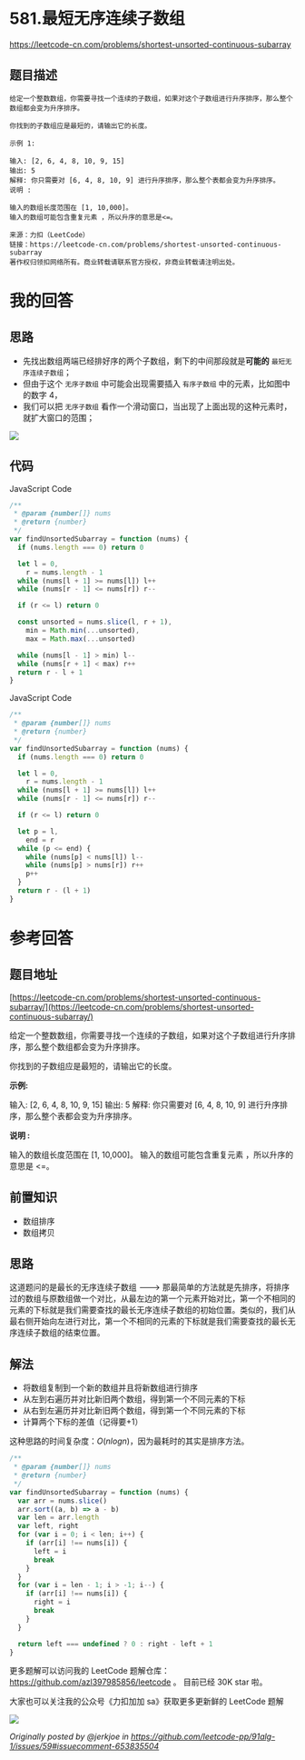 # 581.最短无序连续子数组

https://leetcode-cn.com/problems/shortest-unsorted-continuous-subarray

## 题目描述

```
给定一个整数数组，你需要寻找一个连续的子数组，如果对这个子数组进行升序排序，那么整个数组都会变为升序排序。

你找到的子数组应是最短的，请输出它的长度。

示例 1:

输入: [2, 6, 4, 8, 10, 9, 15]
输出: 5
解释: 你只需要对 [6, 4, 8, 10, 9] 进行升序排序，那么整个表都会变为升序排序。
说明 :

输入的数组长度范围在 [1, 10,000]。
输入的数组可能包含重复元素 ，所以升序的意思是<=。

来源：力扣（LeetCode）
链接：https://leetcode-cn.com/problems/shortest-unsorted-continuous-subarray
著作权归领扣网络所有。商业转载请联系官方授权，非商业转载请注明出处。
```

# 我的回答

## 思路

- 先找出数组两端已经排好序的两个子数组，剩下的中间那段就是**可能的** `最短无序连续子数组`；
- 但由于这个 `无序子数组` 中可能会出现需要插入 `有序子数组` 中的元素，比如图中的数字 4，
- 我们可以把 `无序子数组` 看作一个滑动窗口，当出现了上面出现的这种元素时，就扩大窗口的范围；

![](../assets/581_0.png)

## 代码

JavaScript Code

```js
/**
 * @param {number[]} nums
 * @return {number}
 */
var findUnsortedSubarray = function (nums) {
  if (nums.length === 0) return 0

  let l = 0,
    r = nums.length - 1
  while (nums[l + 1] >= nums[l]) l++
  while (nums[r - 1] <= nums[r]) r--

  if (r <= l) return 0

  const unsorted = nums.slice(l, r + 1),
    min = Math.min(...unsorted),
    max = Math.max(...unsorted)

  while (nums[l - 1] > min) l--
  while (nums[r + 1] < max) r++
  return r - l + 1
}
```

JavaScript Code

```js
/**
 * @param {number[]} nums
 * @return {number}
 */
var findUnsortedSubarray = function (nums) {
  if (nums.length === 0) return 0

  let l = 0,
    r = nums.length - 1
  while (nums[l + 1] >= nums[l]) l++
  while (nums[r - 1] <= nums[r]) r--

  if (r <= l) return 0

  let p = l,
    end = r
  while (p <= end) {
    while (nums[p] < nums[l]) l--
    while (nums[p] > nums[r]) r++
    p++
  }
  return r - (l + 1)
}
```

# 参考回答

## 题目地址

[https://leetcode-cn.com/problems/shortest-unsorted-continuous-subarray/](https://leetcode-cn.com/problems/shortest-unsorted-continuous-subarray/)

给定一个整数数组，你需要寻找一个连续的子数组，如果对这个子数组进行升序排序，那么整个数组都会变为升序排序。

你找到的子数组应是最短的，请输出它的长度。

**示例:**
  
输入: [2, 6, 4, 8, 10, 9, 15]
输出: 5
解释: 你只需要对 [6, 4, 8, 10, 9] 进行升序排序，那么整个表都会变为升序排序。

**说明 :**

输入的数组长度范围在 [1, 10,000]。
输入的数组可能包含重复元素 ，所以升序的意思是 <=。

## 前置知识

- 数组排序
- 数组拷贝

## 思路

这道题问的是最长的无序连续子数组 ---> 那最简单的方法就是先排序，将排序过的数组与原数组做一个对比，从最左边的第一个元素开始对比，第一个不相同的元素的下标就是我们需要查找的最长无序连续子数组的初始位置。类似的，我们从最右侧开始向左进行对比，第一个不相同的元素的下标就是我们需要查找的最长无序连续子数组的结束位置。

## 解法

- 将数组复制到一个新的数组并且将新数组进行排序
- 从左到右遍历并对比新旧两个数组，得到第一个不同元素的下标
- 从右到左遍历并对比新旧两个数组，得到第一个不同元素的下标
- 计算两个下标的差值（记得要+1）

这种思路的时间复杂度：$O(nlogn)$，因为最耗时的其实是排序方法。

```javascript
/**
 * @param {number[]} nums
 * @return {number}
 */
var findUnsortedSubarray = function (nums) {
  var arr = nums.slice()
  arr.sort((a, b) => a - b)
  var len = arr.length
  var left, right
  for (var i = 0; i < len; i++) {
    if (arr[i] !== nums[i]) {
      left = i
      break
    }
  }
  for (var i = len - 1; i > -1; i--) {
    if (arr[i] !== nums[i]) {
      right = i
      break
    }
  }

  return left === undefined ? 0 : right - left + 1
}
```

更多题解可以访问我的 LeetCode 题解仓库：https://github.com/azl397985856/leetcode 。 目前已经 30K star 啦。

大家也可以关注我的公众号《力扣加加 sa》获取更多更新鲜的 LeetCode 题解

![](https://tva1.sinaimg.cn/large/007S8ZIlly1gfcuzagjalj30p00dwabs.jpg)

_Originally posted by @jerkjoe in https://github.com/leetcode-pp/91alg-1/issues/59#issuecomment-653835504_
